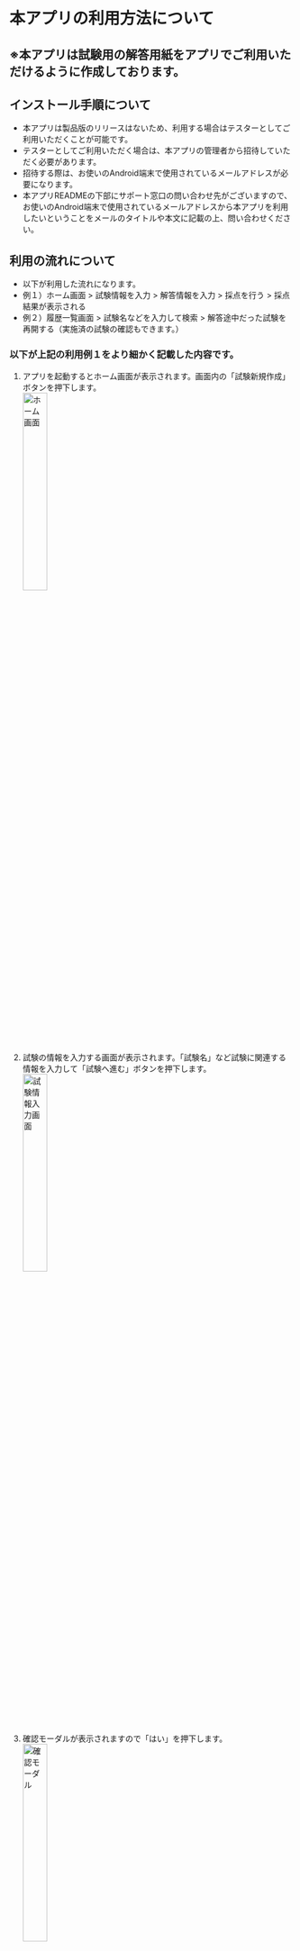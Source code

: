 # 本アプリの利用方法について
## ※本アプリは試験用の解答用紙をアプリでご利用いただけるように作成しております。
## インストール手順について
* 本アプリは製品版のリリースはないため、利用する場合はテスターとしてご利用いただくことが可能です。
* テスターとしてご利用いただく場合は、本アプリの管理者から招待していただく必要があります。
* 招待する際は、お使いのAndroid端末で使用されているメールアドレスが必要になります。
* 本アプリREADMEの下部にサポート窓口の問い合わせ先がございますので、お使いのAndroid端末で使用されているメールアドレスから本アプリを利用したいということをメールのタイトルや本文に記載の上、問い合わせください。
## 利用の流れについて
* 以下が利用した流れになります。
* 例１）ホーム画面 > 試験情報を入力 > 解答情報を入力 > 採点を行う > 採点結果が表示される
* 例２）履歴一覧画面 > 試験名などを入力して検索 > 解答途中だった試験を再開する（実施済の試験の確認もできます。）
### 以下が上記の利用例１をより細かく記載した内容です。
1. アプリを起動するとホーム画面が表示されます。画面内の「試験新規作成」ボタンを押下します。
   </br><img alt="ホーム画面" src="https://github.com/rt-1278/ExamNotes-Public/blob/main/ホーム画面.png" width="30%">
2. 試験の情報を入力する画面が表示されます。「試験名」など試験に関連する情報を入力して「試験へ進む」ボタンを押下します。
   </br><img alt="試験情報入力画面" src="https://github.com/rt-1278/ExamNotes-Public/blob/main/試験情報入力画面.png" width="30%">
3. 確認モーダルが表示されますので「はい」を押下します。
   </br><img alt="確認モーダル" src="https://github.com/rt-1278/ExamNotes-Public/blob/main/%E7%A2%BA%E8%AA%8D%E3%83%A2%E3%83%BC%E3%82%BF%E3%82%99%E3%83%AB.png" width="30%">
4. 解答一覧画面が表示されます。解答一覧画面内の解答したい問題番号を押下します。
   </br><img alt="解答一覧画面" src="https://github.com/rt-1278/ExamNotes-Public/blob/main/解答一覧画面.png" width="30%">
5. 解答画面が表示されます。画面内で「解答形式」の選択ができますので、問題ごとに解答形式を選択してから解答してください。
   </br><img alt="解答画面" src="https://github.com/rt-1278/ExamNotes-Public/blob/main/解答画面.png" width="30%">
   </br><img alt="解答形式選択画面" src="https://github.com/rt-1278/ExamNotes-Public/blob/main/解答形式選択画面.png" width="30%">
6. 「解答形式」と「解答」を入力し、次の問題へ向かい、全ての問題を解答していきます。
   </br><img alt="解答画面" src="https://github.com/rt-1278/ExamNotes-Public/blob/main/解答画面その２.png" width="30%">
7. 解答が全て完了した状態で、解答一覧画面へ遷移します。そして、「試験を終了する」ボタンを押下します。
   </br><img alt="解答一覧画面" src="https://github.com/rt-1278/ExamNotes-Public/blob/main/解答一覧画面その２.png" width="30%">
8. 確認モーダルが表示されますので「はい」を押下します。
   </br><img alt="試験終了確認モーダル" src="https://github.com/rt-1278/ExamNotes-Public/blob/main/%E8%A9%A6%E9%A8%93%E7%B5%82%E4%BA%86%E7%A2%BA%E8%AA%8D%E3%83%A2%E3%83%BC%E3%82%BF%E3%82%99%E3%83%AB.png" width="30%">
9. 試験を終了すると採点一覧画面へ遷移します。
   </br><img alt="採点一覧画面" src="https://github.com/rt-1278/ExamNotes-Public/blob/main/採点一覧画面.png" width="30%">
10. 採点一覧画面にて問題番号を押下すると、各問題番号に応じた採点画面が表示されます。
    </br><img alt="採点画面" src="https://github.com/rt-1278/ExamNotes-Public/blob/main/採点画面.png" width="30%">
11. 採点画面にて、「解答結果」と「正誤」を入力します。
    </br><img alt="採点画面" src="https://github.com/rt-1278/ExamNotes-Public/blob/main/採点画面その２.png" width="30%">
12. 全ての問題の「解答結果」と「正誤」を入力した状態で、採点一覧画面の「採点結果画面へ」のボタンを押下します。
    </br><img alt="採点一覧画面" src="https://github.com/rt-1278/ExamNotes-Public/blob/main/採点一覧画面.png" width="30%">
13. 採点を終了するかの確認モーダルが表示されるので、「はい」を押下します。
    </br><img alt="確認モーダル" src="https://github.com/rt-1278/ExamNotes-Public/blob/main/%E7%A2%BA%E8%AA%8D%E3%83%A2%E3%83%BC%E3%82%BF%E3%82%99%E3%83%AB%E3%81%9D%E3%81%AE%EF%BC%92.png" width="30%">
14. 画面に採点結果が表示されます。各問題番号を押下することで、解答内容を確認することができます。
    </br><img alt="採点結果画面" src="https://github.com/rt-1278/ExamNotes-Public/blob/main/採点結果画面.png" width="30%">

## 利用上の注意点
### 利用可能なデバイス
* 本アプリはスマートフォン向けに開発されたアプリのため、以下のデバイスではインストールすることができません。
 * タブレット
 * テレビ
 * ウェアラブル
 * 車
 * Chromebook
### 利用可能なAndroid OSバージョン
* 本アプリはバージョン12.0 ~ 13.0 を想定して作成しております。
### 端末の解像度について
* 本アプリは解像度 2400×1080と1440×3120 の端末を想定して作成しております。

### ソースコードをご覧になられたい方へ
* 本アプリのリポジトリは非公開のため、管理者より招待してもらう必要があります。
* 招待する際に、github上のユーザー名またはgithubに登録しているメールアドレスが必要です。
* 本アプリREADMEの下部にサポート窓口の問い合わせ先がございますので、そちらのメールアドレス宛に 1.githubのユーザー名またはgithubに登録済のメールアドレス 2.「リポジトリを見たいため招待メールを送信して欲しい」ことを本文に記載の上、お問い合わせください。


### サポート窓口
* 問い合わせメールアドレスは[こちら](<mailto:mailto:r.tianzhong1278@gmail.com>)（担当者：田中 ）

